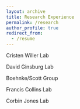 ```yaml
---
layout: archive
title: Research Experience
permalink: /research
author_profile: true
redirect_from:
  - /resume
---
```


Cristen Willer Lab

David Ginsburg Lab

Boehnke/Scott Group

Francis Collins Lab

Corbin Jones Lab
